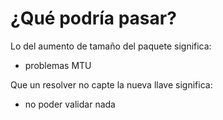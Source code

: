 # ¿Qué podría pasar?

Lo del aumento de tamaño del paquete significa:

 * problemas MTU

Que un resolver no capte la nueva llave significa:

 * no poder validar nada


